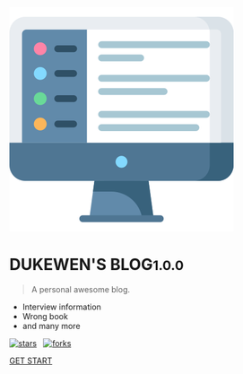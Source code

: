 ![logo](_media/icon.svg)

# DUKEWEN'S BLOG<small>1.0.0</small>

> A personal awesome blog.

* Interview information
* Wrong book
* and many more

<!-- <span id="busuanzi_container_site_pv">Site View : <span id="busuanzi_value_site_pv"> -->

[![stars](https://badgen.net/github/stars/KeWen-Du/Blog?icon=github&color=4ab8a1)](https://github.com/KeWen-Du/Blog)&nbsp;&nbsp;
[![forks](https://badgen.net/github/forks/KeWen-Du/Blog?icon=github&color=4ab8a1)](https://github.com/KeWen-Du/Blog)


[GET START](README.md)